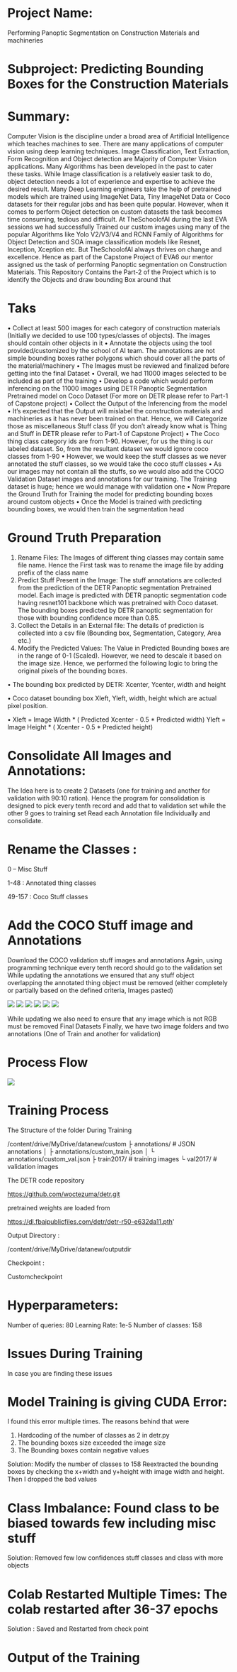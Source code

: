 # Project Name: 
Performing Panoptic Segmentation on Construction Materials and machineries 
# Subproject: Predicting Bounding Boxes for the Construction Materials 
# Summary:
Computer Vision is the discipline under a broad area of Artificial Intelligence which teaches machines to see. There are many applications of computer vision using deep learning techniques. Image Classification, Text Extraction, Form Recognition and Object detection are Majority of Computer Vision applications. Many Algorithms has been developed in the past to cater these tasks. While Image classification is a relatively easier task to do, object detection needs a lot of experience and expertise to achieve the desired result. Many Deep Learning engineers take the help of pretrained models which are trained using ImageNet Data, Tiny ImageNet Data or Coco datasets for their regular jobs and has been quite popular. However, when it comes to perform Object detection on custom datasets the task becomes time consuming, tedious and difficult. At TheSchoolofAI during the last EVA sessions we had successfully Trained our custom images using many of the popular Algorithms like Yolo V2/V3/V4 and RCNN Family of Algorithms for Object Detection and SOA image classification models like Resnet, Inception, Xception etc. But TheSchoolofAI always thrives on change and excellence. Hence as part of the Capstone Project of EVA6 our mentor assigned us the task of performing Panoptic segmentation on Construction Materials. This Repository Contains the Part-2 of the Project which is to identify the Objects and draw bounding Box around that 
# Taks 
•	Collect at least 500 images for each category of construction materials (Initially we decided to use 100 types/classes of objects). The images should contain other objects in it 
•	Annotate the objects using the tool provided/customized by the school of AI team. The annotations are not simple bounding boxes rather polygons which should cover all the parts of the material/machinery 
•	The Images must be reviewed and finalized before getting into the final Dataset 
•	Overall, we had 11000 images selected to be included as part of the training 
•	Develop a code which would perform inferencing on the 11000 images using DETR Panoptic Segmentation Pretrained model on Coco Dataset (For more on DETR please refer to Part-1 of Capstone project)
•	Collect the Output of the Inferencing from the model
•	It’s expected that the Output will mislabel the construction materials and machineries as it has never been trained on that. Hence, we will Categorize those as miscellaneous Stuff class (If you don’t already know what is Thing and Stuff in DETR please refer to Part-1 of Capstone Project)
•	The Coco thing class category ids are from 1-90. However, for us the thing is our labeled dataset. So, from the resultant dataset we would ignore coco classes from 1-90 
•	However, we would keep the stuff classes as we never annotated the stuff classes, so we would take the coco stuff classes 
•	As our images may not contain all the stuffs, so we would also add the COCO Validation Dataset images and annotations for our training. The Training dataset is huge; hence we would manage with validation one 
•	Now Prepare the Ground Truth for Training the model for predicting bounding boxes around custom objects 
•	Once the Model is trained with predicting bounding boxes, we would then train the segmentation head
# Ground Truth Preparation
1. Rename Files: The Images of different thing classes may contain same file name. Hence the First task was to rename the image file by adding prefix of the class name 
2. Predict Stuff Present in the Image:  The stuff annotations are collected from the prediction of the DETR Panoptic segmentation Pretrained model. Each image is predicted with DETR panoptic segmentation code having resnet101 backbone which was pretrained with Coco dataset. The bounding boxes predicted by DETR panoptic segmentation for those with bounding confidence more than 0.85.
3. Collect the Details in an External file: The details of prediction is collected into a csv file (Bounding box, Segmentation, Category, Area etc.)
4. Modify the Predicted Values: 
The Value in Predicted Bounding boxes are in the range of 0-1 (Scaled). However, we need to descale it based on the image size. Hence, we performed the following logic to bring the original pixels of the bounding boxes.
  
  •	The bounding box predicted by DETR:  Xcenter, Ycenter, width and height 
  
  •	Coco dataset bounding box  Xleft, Yleft, width, height which are actual pixel position. 
  
  •	Xleft = Image Width * ( Predicted Xcenter - 0.5 * Predicted width) Yleft = Image Height * ( Xcenter - 0.5 * Predicted height)
  

# Consolidate All Images and Annotations:
The Idea here is to create 2 Datasets (one for training and another for validation with 90:10 ration). Hence the program for consolidation is designed to pick every tenth record and add that to validation set while the other 9 goes to training set
Read each Annotation file Individually and consolidate. 
# Rename the Classes : 

0 – Misc Stuff

1-48 : Annotated thing classes

49-157 : Coco Stuff classes 


# Add the COCO Stuff image and Annotations 
Download the COCO validation stuff images and annotations 
Again, using programming technique every tenth record should go to the validation set 
While updating the annotations we ensured that any stuff object overlapping the annotated thing object must be removed (either completely or partially based on the defined criteria, Images pasted) 

![](images/IMG_0880.jpg)
![](images/IMG_0881.jpg)
![](images/IMG_0882.jpg)
![](images/IMG_0883.jpg)
![](images/IMG_0884.jpg)
![](images/IMG_0885.jpg)


While updating we also need to ensure that any image which is not RGB must be removed 
Final Datasets 
Finally, we have two image folders and two annotations (One of Train and another for validation)

# Process Flow 

![](images/block_diagram.PNG)


# Training Process

The Structure of the folder During Training 

/content/drive/MyDrive/datanew/custom
    ├ annotations/ # JSON annotations
    │ ├ annotations/custom_train.json
    │ └ annotations/custom_val.json
    ├ train2017/ # training images
    └ val2017/ # validation images
    
The DETR code repository 

https://github.com/woctezuma/detr.git 

pretrained weights are loaded from 

https://dl.fbaipublicfiles.com/detr/detr-r50-e632da11.pth'

Output Directory : 

/content/drive/MyDrive/datanew/outputdir

Checkpoint : 

Customcheckpoint


# Hyperparameters:
Number of queries: 80 Learning Rate: 1e-5 Number of classes: 158

# Issues During Training 

In case you are finding these issues 
# Model Training is giving CUDA Error: 
I found this error multiple times. The reasons behind that were 

1.	Hardcoding of the number of classes as 2 in detr.py
2.	The bounding boxes size exceeded the image size
3.	The Bounding boxes contain negative values 

Solution: 
Modify the number of classes to 158
Reextracted the bounding boxes by checking the x+width and y+height with image width and height. Then I dropped the bad values 

# Class Imbalance: Found class to be biased towards few including misc stuff
Solution: Removed few low confidences stuff classes and class with more objects 

# Colab Restarted Multiple Times: The colab restarted after 36-37 epochs 
Solution : Saved and Restarted from check point  
 
# Output of the Training 


